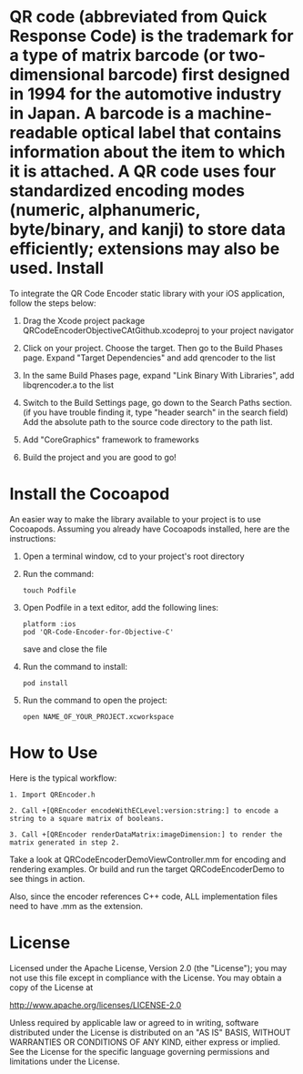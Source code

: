 QR code (abbreviated from Quick Response Code) is the trademark for a type of matrix barcode (or two-dimensional barcode) first designed in 1994 for the automotive industry in Japan. A barcode is a machine-readable optical label that contains information about the item to which it is attached. A QR code uses four standardized encoding modes (numeric, alphanumeric, byte/binary, and kanji) to store data efficiently; extensions may also be used.
Install
=========================


To integrate the QR Code Encoder static library with your iOS application, follow the steps below:

1. Drag the Xcode project package QRCodeEncoderObjectiveCAtGithub.xcodeproj to your project navigator

2. Click on your project. Choose the target. Then go to the Build Phases page. 
   Expand "Target Dependencies" and add qrencoder to the list

3. In the same Build Phases page, expand "Link Binary With Libraries", add libqrencoder.a to the list

4. Switch to the Build Settings page, go down to the Search Paths section. (if you have trouble finding it, type "header search" in the search field)
   Add the absolute path to the source code directory to the path list.
   
5. Add "CoreGraphics" framework to frameworks

6. Build the project and you are good to go!
    
Install the Cocoapod
=========================
An easier way to make the library available to your project is to use Cocoapods. Assuming you already have 
Cocoapods installed, here are the instructions:
    
1. Open a terminal window, cd to your project's root directory
2. Run the command:

    ```
    touch Podfile
    ```
    
3. Open Podfile in a text editor, add the following lines:

    ```
    platform :ios
    pod 'QR-Code-Encoder-for-Objective-C'
    ```
    
    save and close the file
4. Run the command to install:

    ```
    pod install
    ```
    
5. Run the command to open the project:

    ```
    open NAME_OF_YOUR_PROJECT.xcworkspace
    ```

How to Use
=========================

Here is the typical workflow:

    1. Import QREncoder.h
   
    2. Call +[QREncoder encodeWithECLevel:version:string:] to encode a string to a square matrix of booleans.
   
    3. Call +[QREncoder renderDataMatrix:imageDimension:] to render the matrix generated in step 2.

Take a look at QRCodeEncoderDemoViewController.mm for encoding and rendering examples.
Or build and run the target QRCodeEncoderDemo to see things in action.

Also, since the encoder references C++ code, ALL implementation files need to have .mm as the extension.
 
License
=========================

Licensed under the Apache License, Version 2.0 (the "License");
you may not use this file except in compliance with the License.
You may obtain a copy of the License at

http://www.apache.org/licenses/LICENSE-2.0

Unless required by applicable law or agreed to in writing, software
distributed under the License is distributed on an "AS IS" BASIS,
WITHOUT WARRANTIES OR CONDITIONS OF ANY KIND, either express or implied.
See the License for the specific language governing permissions and
limitations under the License.

